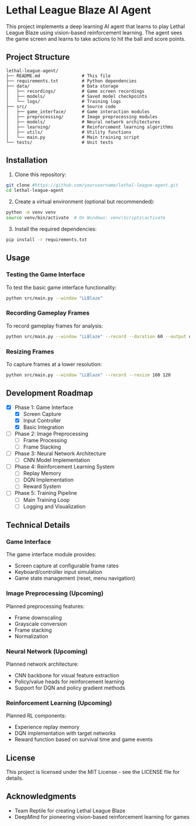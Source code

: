 # Lethal League Blaze AI Agent

This project implements a deep learning AI agent that learns to play Lethal League Blaze using vision-based reinforcement learning. The agent sees the game screen and learns to take actions to hit the ball and score points.

## Project Structure

```
lethal-league-agent/
├── README.md                # This file
├── requirements.txt         # Python dependencies
├── data/                    # Data storage
│   ├── recordings/          # Game screen recordings
│   ├── models/              # Saved model checkpoints
│   └── logs/                # Training logs
├── src/                     # Source code
│   ├── game_interface/      # Game interaction modules
│   ├── preprocessing/       # Image preprocessing modules
│   ├── models/              # Neural network architectures
│   ├── learning/            # Reinforcement learning algorithms
│   ├── utils/               # Utility functions
│   └── main.py              # Main training script
└── tests/                   # Unit tests
```

## Installation

1. Clone this repository:
```bash
git clone #https://github.com/yourusername/lethal-league-agent.git
cd lethal-league-agent
```

2. Create a virtual environment (optional but recommended):
```bash
python -m venv venv
source venv/bin/activate  # On Windows: venv\Scripts\activate
```

3. Install the required dependencies:
```bash
pip install -r requirements.txt
```

## Usage

### Testing the Game Interface

To test the basic game interface functionality:

```bash
python src/main.py --window "LLBlaze"
```

### Recording Gameplay Frames

To record gameplay frames for analysis:

```bash
python src/main.py --window "LLBlaze" --record --duration 60 --output data/recordings
```

### Resizing Frames

To capture frames at a lower resolution:

```bash
python src/main.py --window "LLBlaze" --record --resize 160 120
```

## Development Roadmap

- [x] Phase 1: Game Interface
  - [x] Screen Capture
  - [x] Input Controller
  - [x] Basic Integration

- [ ] Phase 2: Image Preprocessing
  - [ ] Frame Processing
  - [ ] Frame Stacking

- [ ] Phase 3: Neural Network Architecture
  - [ ] CNN Model Implementation

- [ ] Phase 4: Reinforcement Learning System
  - [ ] Replay Memory
  - [ ] DQN Implementation
  - [ ] Reward System

- [ ] Phase 5: Training Pipeline
  - [ ] Main Training Loop
  - [ ] Logging and Visualization

## Technical Details

### Game Interface

The game interface module provides:
- Screen capture at configurable frame rates
- Keyboard/controller input simulation
- Game state management (reset, menu navigation)

### Image Preprocessing (Upcoming)

Planned preprocessing features:
- Frame downscaling
- Grayscale conversion
- Frame stacking
- Normalization

### Neural Network (Upcoming)

Planned network architecture:
- CNN backbone for visual feature extraction
- Policy/value heads for reinforcement learning
- Support for DQN and policy gradient methods

### Reinforcement Learning (Upcoming)

Planned RL components:
- Experience replay memory
- DQN implementation with target networks
- Reward function based on survival time and game events

## License

This project is licensed under the MIT License - see the LICENSE file for details.

## Acknowledgments

- Team Reptile for creating Lethal League Blaze
- DeepMind for pioneering vision-based reinforcement learning for games